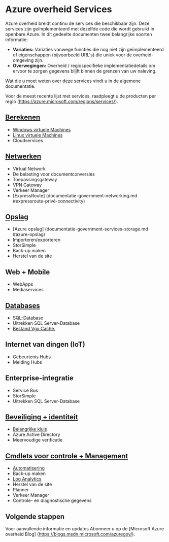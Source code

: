 <properties
    pageTitle="Azure overheid Services | Microsoft Azure"
    description="Een overzicht van de beschikbare services in Azure overheid"
    services="Azure-Government"
    cloud="gov" 
    documentationCenter=""
    authors="zakramer"
    manager="liki"
    editor="" />

<tags
    ms.service="multiple"
    ms.devlang="na"
    ms.topic="article"
    ms.tgt_pltfrm="na"
    ms.workload="azure-government"
    ms.date="10/14/2016"
    ms.author="zakramer" />


#  <a name="azure-government-services"></a>Azure overheid Services

Azure overheid breidt continu de services die beschikbaar zijn.  Deze services zijn geïmplementeerd met dezelfde code die wordt gebruikt in openbare Azure.  In dit gedeelte documenten twee belangrijke soorten informatie:

- **Variaties:** Variaties vanwege functies die nog niet zijn geïmplementeerd of eigenschappen (bijvoorbeeld URL's) die uniek voor de overheid-omgeving zijn.  
- **Overwegingen:** Overheid / regiospecifieke implementatiedetails om ervoor te zorgen gegevens blijft binnen de grenzen van uw naleving.

Wat die u moet weten over deze services vindt u in de algemene documentatie.

Voor de meest recente lijst met services, raadpleegt u de producten per regio (https://azure.microsoft.com/regions/services/). 

## <a name="computedocumentation-government-computemd"></a>[Berekenen](documentation-government-compute.md)

+ [Windows virtuele Machines](documentation-government-compute.md#virtual-machines)
+ [Linux virtuele Machines](documentation-government-compute.md#virtual-machines)
+ Cloudservices

## <a name="networkingdocumentation-government-networkingmd"></a>[Netwerken](documentation-government-networking.md)

+ Virtual Network
+ De belasting voor documentconversies
+ Toepassingsgateway
+ VPN Gateway
+ Verkeer Manager
+ [ExpressRoute] (documentatie-government-networking.md #expressroute-privé-connectivity)

## <a name="storagedocumentation-government-services-storagemd"></a>[Opslag](documentation-government-services-storage.md)

+ [Azure opslag] (documentatie-government-services-storage.md #azure-opslag)
+ Importeren/exporteren
+ StorSimple
+ Back-up maken
+ Herstel van de site

## <a name="web--mobile"></a>Web + Mobile

+ WebApps
+ Mediaservices

## <a name="databasesdocumentation-government-services-databasemd"></a>[Databases](documentation-government-services-database.md)

+ [SQL-Database](documentation-government-services-database.md#sql-database)
+ Uitrekken SQL Server-Database
+ [Bestand Vgx Cache.](documentation-government-services-database.md#azure-redis-cache)

## <a name="internet-of-things-iot"></a>Internet van dingen (IoT)

+ Gebeurtenis Hubs
+ Melding Hubs

## <a name="enterprise-integration"></a>Enterprise-integratie

+ Service Bus
+ StorSimple
+ Uitrekken SQL Server-Database

## <a name="security--identitydocumentation-government-services-securityandidentitymd"></a>[Beveiliging + identiteit](documentation-government-services-securityandidentity.md)

+ [Belangrijke kluis](documentation-government-services-securityandidentity.md#key-vault)
+ Azure Active Directory
+ Meervoudige verificatie

## <a name="monitoring--managementdocumentation-government-services-monitoringandmanagementmd"></a>[Cmdlets voor controle + Management](documentation-government-services-monitoringandmanagement.md)

+ [Automatisering](documentation-government-services-monitoringandmanagement.md#automation)
+ Back-up maken
+ [Log Analytics](documentation-government-services-monitoringandmanagement.md#log-analytics)
+ Herstel van de site
+ Planner
+ Verkeer Manager
+ Controle- en diagnostische gegevens

##  <a name="next-steps"></a>Volgende stappen 
 
Voor aanvullende informatie en updates Abonneer u op de [Microsoft Azure overheid Blog] (https://blogs.msdn.microsoft.com/azuregov/).
